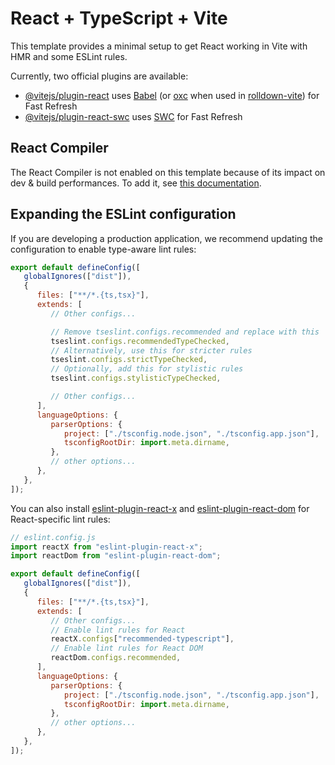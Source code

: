 # React + TypeScript + Vite

This template provides a minimal setup to get React working in Vite with HMR and some ESLint rules.

Currently, two official plugins are available:

-  [@vitejs/plugin-react](https://github.com/vitejs/vite-plugin-react/blob/main/packages/plugin-react) uses [Babel](https://babeljs.io/) (or [oxc](https://oxc.rs) when used in [rolldown-vite](https://vite.dev/guide/rolldown)) for Fast Refresh
-  [@vitejs/plugin-react-swc](https://github.com/vitejs/vite-plugin-react/blob/main/packages/plugin-react-swc) uses [SWC](https://swc.rs/) for Fast Refresh

## React Compiler

The React Compiler is not enabled on this template because of its impact on dev & build performances. To add it, see [this documentation](https://react.dev/learn/react-compiler/installation).

## Expanding the ESLint configuration

If you are developing a production application, we recommend updating the configuration to enable type-aware lint rules:

```js
export default defineConfig([
   globalIgnores(["dist"]),
   {
      files: ["**/*.{ts,tsx}"],
      extends: [
         // Other configs...

         // Remove tseslint.configs.recommended and replace with this
         tseslint.configs.recommendedTypeChecked,
         // Alternatively, use this for stricter rules
         tseslint.configs.strictTypeChecked,
         // Optionally, add this for stylistic rules
         tseslint.configs.stylisticTypeChecked,

         // Other configs...
      ],
      languageOptions: {
         parserOptions: {
            project: ["./tsconfig.node.json", "./tsconfig.app.json"],
            tsconfigRootDir: import.meta.dirname,
         },
         // other options...
      },
   },
]);
```

You can also install [eslint-plugin-react-x](https://github.com/Rel1cx/eslint-react/tree/main/packages/plugins/eslint-plugin-react-x) and [eslint-plugin-react-dom](https://github.com/Rel1cx/eslint-react/tree/main/packages/plugins/eslint-plugin-react-dom) for React-specific lint rules:

```js
// eslint.config.js
import reactX from "eslint-plugin-react-x";
import reactDom from "eslint-plugin-react-dom";

export default defineConfig([
   globalIgnores(["dist"]),
   {
      files: ["**/*.{ts,tsx}"],
      extends: [
         // Other configs...
         // Enable lint rules for React
         reactX.configs["recommended-typescript"],
         // Enable lint rules for React DOM
         reactDom.configs.recommended,
      ],
      languageOptions: {
         parserOptions: {
            project: ["./tsconfig.node.json", "./tsconfig.app.json"],
            tsconfigRootDir: import.meta.dirname,
         },
         // other options...
      },
   },
]);
```
